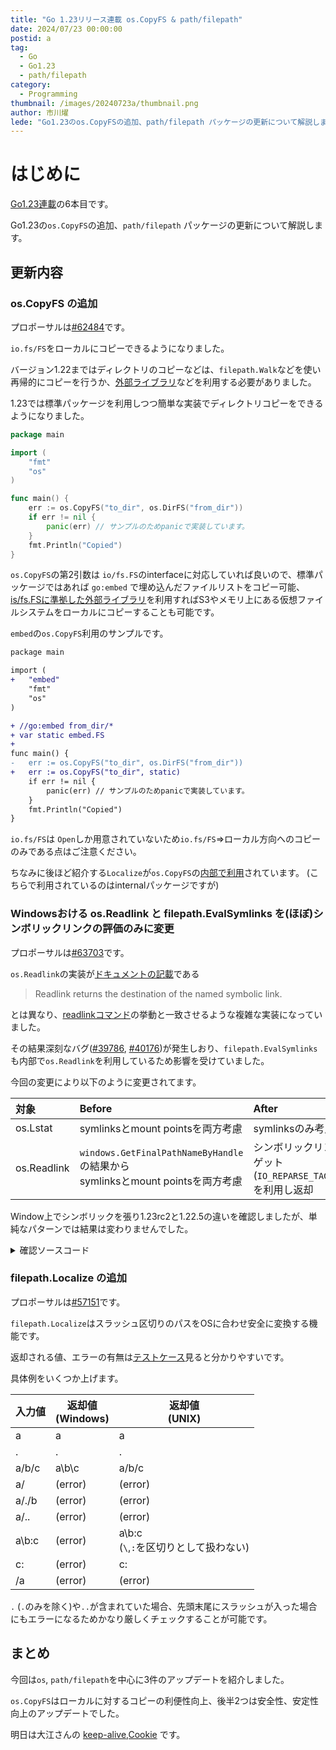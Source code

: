 ```yaml
---
title: "Go 1.23リリース連載 os.CopyFS & path/filepath"
date: 2024/07/23 00:00:00
postid: a
tag:
  - Go
  - Go1.23
  - path/filepath
category:
  - Programming
thumbnail: /images/20240723a/thumbnail.png
author: 市川燿
lede: "Go1.23のos.CopyFSの追加、path/filepath パッケージの更新について解説します。"
---
```


# はじめに

[Go1.23連載](/articles/20240716a/)の6本目です。

Go1.23の`os.CopyFS`の追加、`path/filepath` パッケージの更新について解説します。

## 更新内容

### os.CopyFS の追加

プロポーサルは[#62484](https://github.com/golang/go/issues/62484)です。

`io.fs/FS`をローカルにコピーできるようになりました。

バージョン1.22まではディレクトリのコピーなどは、`filepath.Walk`などを使い再帰的にコピーを行うか、[外部ライブラリ](https://github.com/otiai10/copy)などを利用する必要がありました。

1.23では標準パッケージを利用しつつ簡単な実装でディレクトリコピーをできるようになりました。

```go main.go
package main

import (
	"fmt"
	"os"
)

func main() {
	err := os.CopyFS("to_dir", os.DirFS("from_dir"))
	if err != nil {
		panic(err) // サンプルのためpanicで実装しています。
	}
	fmt.Println("Copied")
}
```

`os.CopyFS`の第2引数は `io/fs.FS`のinterfaceに対応していれば良いので、標準パッケージではあれば `go:embed` で埋め込んだファイルリストをコピー可能、[is/fs.FSに準拠した外部ライブラリ](https://github.com/search?q=io%2Ffs+language%3AGo+&type=repositories&s=stars&o=desc)を利用すればS3やメモリ上にある仮想ファイルシステムをローカルにコピーすることも可能です。

`embed`の`os.CopyFS`利用のサンプルです。

```diff main.go
package main

import (
+	"embed"
	"fmt"
	"os"
)

+ //go:embed from_dir/*
+ var static embed.FS
+
func main() {
-	err := os.CopyFS("to_dir", os.DirFS("from_dir"))
+	err := os.CopyFS("to_dir", static)
	if err != nil {
		panic(err) // サンプルのためpanicで実装しています。
	}
	fmt.Println("Copied")
}
```

`io.fs/FS`は `Open`しか用意されていないため`io.fs/FS`=>ローカル方向へのコピーのみである点はご注意ください。

ちなみに後ほど紹介する`Localize`が`os.CopyFS`の[内部で利用](https://github.com/golang/go/blob/30b6fd60a63c738c2736e83b6a6886a032e6f269/src/os/dir.go#L152)されています。
(こちらで利用されているのはinternalパッケージですが)

### Windowsおける os.Readlink と filepath.EvalSymlinks を(ほぼ)シンボリックリンクの評価のみに変更

プロポーサルは[#63703](https://github.com/golang/go/issues/63703)です。

`os.Readlink`の実装が[ドキュメントの記載](https://pkg.go.dev/os#Readlink)である

> Readlink returns the destination of the named symbolic link.

とは異なり、[readlinkコマンド](https://pubs.opengroup.org/onlinepubs/9699919799/functions/readlink.html)の挙動と一致させるような複雑な実装になっていました。

その結果深刻なバグ([#39786](https://github.com/golang/go/issues/39786), [#40176](https://github.com/golang/go/issues/40176))が発生しおり、`filepath.EvalSymlinks` も内部で`os.Readlink`を利用しているため影響を受けていました。

今回の変更により以下のように変更されてます。

|対象|Before|After|
|:-------|:------------------------------|:-----|
|os.Lstat|symlinksとmount pointsを両方考慮|symlinksのみ考慮 |
|os.Readlink|`windows.GetFinalPathNameByHandle`の結果から<br>symlinksとmount pointsを両方考慮|シンボリックリンクのターゲット<br>(`IO_REPARSE_TAG_SYMLINK`)を利用し返却 |

Window上でシンボリックを張り1.23rc2と1.22.5の違いを確認しましたが、単純なパターンでは結果は変わりませんでした。

<details><summary>確認ソースコード</summary>

<details><summary>シンボリックリンク準備コマンド</summary>

```sh cmd
C:\gotest>type nul > ori.txt
C:\gotest>mkdir oridir
C:\gotest>mklink sym.txt ori.txt
sym.txt <<===>> ori.txt のシンボリック リンクが作成されました
C:\gotest>mklink /D symdir oridir
symdir <<===>> oridir のシンボリック リンクが作成されました
C:\gotest>
```

</details>

```go main.go
package main

import (
	"fmt"
	"os"
	"path/filepath"
)

func main() {
	fmt.Println(os.Readlink(`C:\gotest\ori.txt`))           //  readlink C:\gotest\ori.txt: The file or directory is not a reparse point.
	fmt.Println(os.Readlink(`C:\gotest\sym.txt`))           // ori.txt <nil>
	fmt.Println(filepath.EvalSymlinks(`C:\gotest\sym.txt`)) // C:\gotest\ori.txt <nil>
	fmt.Println(filepath.EvalSymlinks(`C:\gotest\ori.txt`)) // C:\gotest\ori.txt <nil>
	fmt.Println(os.Readlink(`C:\gotest\oridir`))            // readlink C:\gotest\oridir: The file or directory is not a reparse point.
	fmt.Println(os.Readlink(`C:\gotest\symdir`))            // oridir <nil>
	fmt.Println(filepath.EvalSymlinks(`C:\gotest\oridir`))  // C:\gotest\oridir <nil>
	fmt.Println(filepath.EvalSymlinks(`C:\gotest\symdir`))  // C:\gotest\oridir <nil>
}
```

</details>

### filepath.Localize の追加

プロポーサルは[#57151](https://github.com/golang/go/issues/57151)です。

`filepath.Localize`はスラッシュ区切りのパスをOSに合わせ安全に変換する機能です。

返却される値、エラーの有無は[テストケース](https://github.com/golang/go/blob/30b6fd60a63c738c2736e83b6a6886a032e6f269/src/path/filepath/path_test.go#L244-L279)見ると分かりやすいです。

具体例をいくつか上げます。

|入力値|返却値<br>(Windows)|返却値<br>(UNIX)|
|-|-|-|
|a|a|a|
|.|.|.|
|a/b/c|a\b\c|a/b/c|
|a/|(error)|(error)|
|a/./b|(error)|(error)|
|a/..|(error)|(error)|
|a\b:c|(error)|a\b:c<br>(`\`,`:`を区切りとして扱わない)|
|c:|(error)|c:|
|/a|(error)|(error)|

`.` (`.`のみを除く)や`..`が含まれていた場合、先頭末尾にスラッシュが入った場合にもエラーになるためかなり厳しくチェックすることが可能です。

## まとめ

今回は`os`, `path/filepath`を中心に3件のアップデートを紹介しました。

`os.CopyFS`はローカルに対するコピーの利便性向上、後半2つは安全性、安定性向上のアップデートでした。

明日は大江さんの [keep-alive,Cookie](/articles/20240724a/) です。
